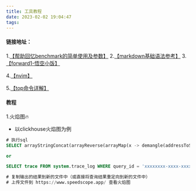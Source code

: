 ```yaml
---
title: 工具教程
date: 2023-02-02 19:04:47
tags:
---
```

#### 链接地址：
1.[【帮助回忆benchmark的简单使用及参数】](https://blog.csdn.net/qq_35423190/article/details/111302417)
2.[【markdown基础语法参考】](https://www.cnblogs.com/huanhao/p/markdown.html)
3.[【forward1-悟空小饭】](https://gohalo.me/categories.html#DevOps)

4.[【nvim】](https://www.cnblogs.com/SR-Program/p/15773546.html)

5.[【top命令详解】](https://www.cnblogs.com/zhoug2020/p/6336453.html)



#### 教程

1.火焰图🔥

- 以clickhouse火焰图为例

```sql
# 执行sql
SELECT arrayStringConcat(arrayReverse(arrayMap(x -> demangle(addressToSymbol(x)), trace)), ';') || ' ' || toString(count()) FROM system.trace_log WHERE  query_id = 'xxxxxxxx-xxxx-xxxx-xxxx-xxxxxxxxxxxx' and event_date != today() - 10000 GROUP BY trace settings allow_introspection_functions=1 format TSVRaw

or

SELECT trace FROM system.trace_log WHERE query_id = 'xxxxxxxx-xxxx-xxxx-xxxx-xxxxxxxxxxxx' and event_date != today() - 10000 GROUP BY trace settings allow_introspection_functions = 1 format TSVRaw

# 复制输出的结果到新的文件中（或直接将查询结果重定向到新的文件中）
# 上传文件到 https://www.speedscope.app/ 查看火焰图
```

